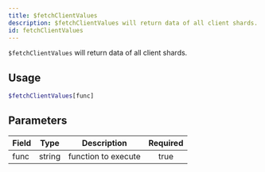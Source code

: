 ```yaml
---
title: $fetchClientValues
description: $fetchClientValues will return data of all client shards.
id: fetchClientValues
---
```


`$fetchClientValues` will return data of all client shards.

## Usage

```php
$fetchClientValues[func]
```

## Parameters

| Field | Type   | Description         | Required |
| ----- | ------ | ------------------- |:--------:|
| func  | string | function to execute |    true   |